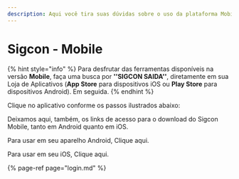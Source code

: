 ```yaml
---
description: Aqui você tira suas dúvidas sobre o uso da plataforma Mobile!
---
```


# Sigcon - Mobile

{% hint style="info" %}
Para desfrutar das ferramentas disponíveis na versão **Mobile**, faça uma busca por **''SIGCON SAIDA''**, diretamente em sua Loja de Aplicativos \(**App Store** para dispositivos iOS ou **Play Store** para dispositivos Android\). Em seguida.
{% endhint %}

Clique no aplicativo conforme os passos ilustrados abaixo:





Deixamos aqui, também, os links de acesso para o download do Sigcon Mobile, tanto em Android quanto em iOS.

Para usar em seu aparelho Android, Clique aqui.

Para usar em seu iOS, Clique aqui.

 

{% page-ref page="login.md" %}



